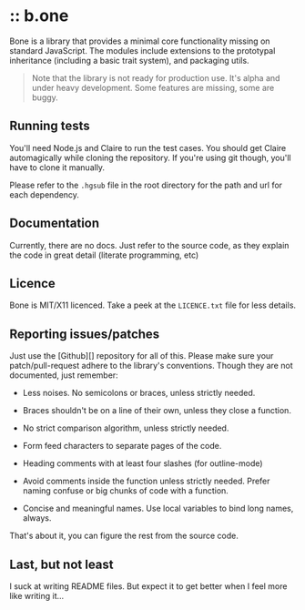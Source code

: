 :: b.one
========

Bone is a library that provides a minimal core functionality missing on
standard JavaScript. The modules include extensions to the prototypal
inheritance (including a basic trait system), and packaging utils.

> Note that the library is not ready for production use. It's alpha and
> under heavy development. Some features are missing, some are buggy.


Running tests
-------------

You'll need Node.js and Claire to run the test cases. You should get
Claire automagically while cloning the repository. If you're using git
though, you'll have to clone it manually.

Please refer to the `.hgsub` file in the root directory for the path and
url for each dependency.


Documentation
-------------

Currently, there are no docs. Just refer to the source code, as they
explain the code in great detail (literate programming, etc)


Licence
-------

Bone is MIT/X11 licenced. Take a peek at the `LICENCE.txt` file for less
details.


Reporting issues/patches
------------------------

Just use the [Github][] repository for all of this. Please make sure
your patch/pull-request adhere to the library's conventions. Though they
are not documented, just remember:

-  Less noises. No semicolons or braces, unless strictly needed.

-  Braces shouldn't be on a line of their own, unless they close a
   function.
-  No strict comparison algorithm, unless strictly needed.

-  Form feed characters to separate pages of the code.

-  Heading comments with at least four slashes (for outline-mode)

-  Avoid comments inside the function unless strictly needed. Prefer
   naming confuse or big chunks of code with a function.
   
-  Concise and meaningful names. Use local variables to bind long names,
   always.
   
That's about it, you can figure the rest from the source code.


Last, but not least
-------------------

I suck at writing README files. But expect it to get better when I feel
more like writing it...

